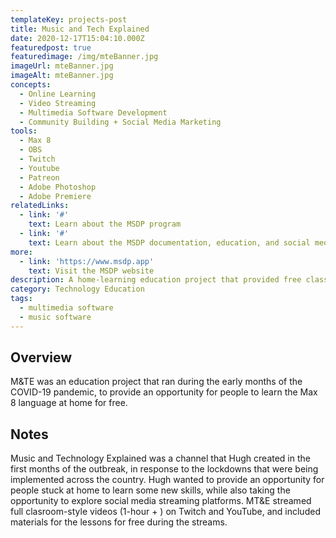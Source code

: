 ```yaml
---
templateKey: projects-post
title: Music and Tech Explained
date: 2020-12-17T15:04:10.000Z
featuredpost: true
featuredimage: /img/mteBanner.jpg
imageUrl: mteBanner.jpg
imageAlt: mteBanner.jpg
concepts:
  - Online Learning 
  - Video Streaming
  - Multimedia Software Development
  - Community Building + Social Media Marketing
tools:
  - Max 8
  - OBS
  - Twitch
  - Youtube
  - Patreon
  - Adobe Photoshop
  - Adobe Premiere
relatedLinks:
  - link: '#'
    text: Learn about the MSDP program
  - link: '#'
    text: Learn about the MSDP documentation, education, and social media campaigns
more:
  - link: 'https://www.msdp.app'
    text: Visit the MSDP website
description: A home-learning education project that provided free classes in the Max 8 language. 
category: Technology Education
tags:
  - multimedia software
  - music software
---
```

## Overview
M&TE was an education project that ran during the early months of the COVID-19 pandemic, to provide an opportunity for people to learn the Max 8 language at home for free.  

## Notes
Music and Technology Explained was a channel that Hugh created in the first months of the outbreak, in response to the lockdowns that were being implemented across the country. Hugh wanted to provide an opportunity for people stuck at home to learn some new skills, while also taking the opportunity to explore social media streaming platforms. MT&E streamed full clasroom-style videos (1-hour + ) on Twitch and YouTube, and included materials for the lessons for free during the streams.